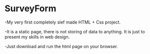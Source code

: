 # SurveyForm

-My very first completely slef made HTML + Css project. 

-It is a static page, there is not storing of data to anything. It is just to present my skills in web design. 

-Just download and run the html page on your browser.
